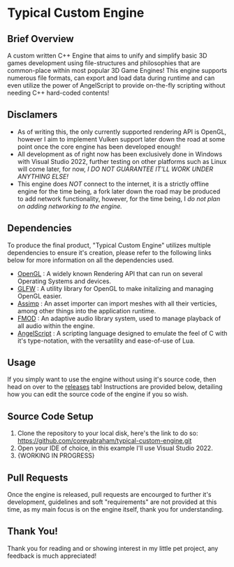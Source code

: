 # Typical Custom Engine
## Brief Overview
A custom written C++ Engine that aims to unify and simplify basic 3D games development using file-structures and philosophies that are common-place within most popular 3D Game Engines!
This engine supports numerous file formats, can export and load data during runtime and can even utilize the power of AngelScript to provide on-the-fly scripting without needing C++ hard-coded contents!

## Disclamers
- As of writing this, the only currently supported rendering API is OpenGL, however I aim to implement Vulken support later down the road at some point once the core engine has been developed enough!
- All development as of right now has been exclusively done in Windows with Visual Studio 2022, further testing on other platforms such as Linux will come later, for now, _I DO NOT GUARANTEE IT'LL WORK UNDER ANYTHING ELSE!_
- This engine does _NOT_ connect to the internet, it is a strictly offline engine for the time being, a fork later down the road may be produced to add network functionality, however, for the time being, I _do not plan on adding networking to the engine._

## Dependencies
To produce the final product, "Typical Custom Engine" utilizes multiple dependencies to ensure it's creation, please refer to the following links below for more information on all the dependencies used.

- [OpenGL](https://www.opengl.org/) : A widely known Rendering API that can run on several Operating Systems and devices.
- [GLFW](https://www.glfw.org/) : A utility library for OpenGL to make initalizing and managing OpenGL easier.
- [Assimp](https://assimp.org/) : An asset importer can import meshes with all their verticies, among other things into the application runtime.
- [FMOD](https://www.fmod.com/) : An adaptive audio library system, used to manage playback of all audio within the engine.
- [AngelScript](http://angelcode.com/angelscript/) : A scripting language designed to emulate the feel of C with it's type-notation, with the versatility and ease-of-use of Lua.

## Usage
If you simply want to use the engine without using it's source code, then head on over to the [releases](https://github.com/coreyabraham/typical-custom-engine/releases) tab!
Instructions are provided below, detailing how you can edit the source code of the engine if you so wish.

## Source Code Setup
1. Clone the repository to your local disk, here's the link to do so: https://github.com/coreyabraham/typical-custom-engine.git
2. Open your IDE of choice, in this example I'll use Visual Studio 2022.
3. {WORKING IN PROGRESS}

## Pull Requests
Once the engine is released, pull requests are encourged to further it's development, guidelines and soft "requirements" are not provided at this time, as my main focus is on the engine itself, thank you for understanding.

## Thank You!
Thank you for reading and or showing interest in my little pet project, any feedback is much appreciated!
